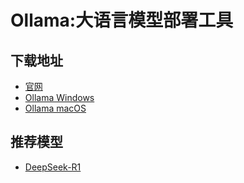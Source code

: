 # Ollama:大语言模型部署工具
## 下载地址
- [官网](https://ollama.com/)
- [Ollama Windows](https://ollama.com/download/OllamaSetup.exe)
- [Ollama macOS](https://ollama.com/download/Ollama-darwin.zip)

## 推荐模型
- [DeepSeek-R1](https://ollama.com/library/deepseek-r1)